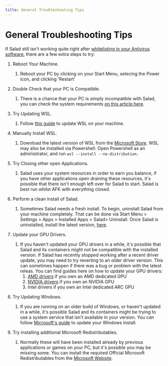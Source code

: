 ```yaml
---
title: General Troubleshooting Tips
---
```


# General Troubleshooting Tips

If Salad still isn't working quite right after
[whitelisting in your Antivirus software](https://support.salad.com/category/30-anti-virus), there are a few extra steps
to try:

1. Reboot Your Machine.
   1. Reboot your PC by clicking on your Start Menu, selecing the Power icon, and clicking 'Restart'

2. Double Check that your PC is Compatible.
   1. There is a chance that your PC is simply incompatible with Salad, you can check the system requirements
      [on this article here](https://support.salad.com/article/78-is-my-machine-compatible-with-salad).

3. Try Updating WSL.
   1. Follow [this guide](https://support.salad.com/article/352-how-to-update-the-wsl-kernel-on-your-machine) to update
      WSL on your machine.

4. Manually Install WSL.
   1. Download the latest version of WSL from the
      [Microsoft Store](https://apps.microsoft.com/detail/9p9tqf7mrm4r?hl=en-us&gl=US). WSL may also be installed via
      Powershell. Open Powershell as an administrator, and run `wsl --install --no-distribution.`

5. Try Closing other open Applications.
   1. Salad uses your system resources in order to earn you balance, if you have other applications open draining these
      resources, it's possible that there isn't enough left over for Salad to start. Salad is best run whilst AFK with
      everything closed.

6. Perform a clean install of Salad.
   1. Sometimes Salad needs a fresh install. To begin, uninstall Salad from your machine completely. That can be done
      via Start Menu &gt; Settings &gt; Apps &gt; Installed Apps &gt; Salad&gt; Uninstall. Once Salad is uninstalled,
      install the latest version, [here](https://salad.com/download).

7. Update your GPU Drivers. 
   1. If you haven't updated your GPU drivers in a while, it's possible that Salad and its containers might not be
      compatible with the installed version. If Salad has recently stopped working after a recent driver update, you may
      need to try reverting to an older driver version. This can sometimes happen if there was a bug or problem with the
      latest releas. You can find guides here on how to update your GPU drivers:
      1. [AMD drivers](https://support.salad.com/article/175-how-to-update-my-amd-drivers) if you own an AMD dedicated
         GPU
      2. [NVIDIA drivers](https://support.salad.com/article/174-how-to-update-my-nvidia-drivers) if you own an NVIDIA
         GPU
      3. Intel drivers if you own an Intel dedicated ARC GPU

8. Try Updating Windows.
   1. If you are running on an older build of Windows, or haven't updated in a while, it's possible Salad and its
      containers might be trying to use a system service that isn't available in your version. You can follow
      [Microsoft's guide](https://support.microsoft.com/en-us/windows/update-windows-3c5ae7fc-9fb6-9af1-1984-b5e0412c556a)
      to update your Windows install.

9. Try installing additional Microsoft Redistributables.
   1. Normally these will have been installed already by previous applications or games on your PC, but it's possible
      you may be missing some. You can install the required Official Microsoft Redistributables from the
      [Microsoft Website](https://aka.ms/vs/17/release/vc_redist.x64.exe).
